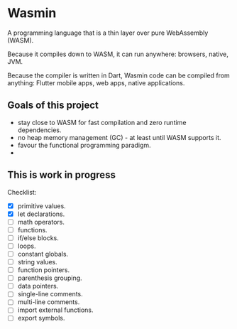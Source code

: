 # Wasmin

A programming language that is a thin layer over pure WebAssembly (WASM).

Because it compiles down to WASM, it can run anywhere: browsers, native, JVM.

Because the compiler is written in Dart, Wasmin code can be compiled from anything:
 Flutter mobile apps, web apps, native applications.

## Goals of this project

- stay close to WASM for fast compilation and zero runtime dependencies.
- no heap memory management (GC) - at least until WASM supports it.
- favour the functional programming paradigm.
- 
  
## This is work in progress

Checklist:

- [x] primitive values.
- [x] let declarations.
- [ ] math operators.
- [ ] functions.
- [ ] if/else blocks.
- [ ] loops.
- [ ] constant globals.
- [ ] string values.
- [ ] function pointers.
- [ ] parenthesis grouping.
- [ ] data pointers.
- [ ] single-line comments.
- [ ] multi-line comments.
- [ ] import external functions.
- [ ] export symbols.
